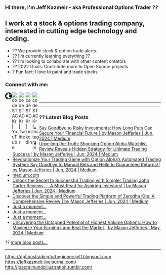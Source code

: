 

<!--
**jeffkazmeir/jeffkazmeir** is a ✨ _special_ ✨ repository because its `README.md` (this file) appears on your GitHub profile.

Here are some ideas to get you started:

- 🔭 I’m currently working on ...
- 🌱 I’m currently learning ...
- 👯 I’m looking to collaborate on ...
- 🤔 I’m looking for help with ...
- 💬 Ask me about ...
- 📫 How to reach me: ...
- 😄 Pronouns: ...
- ⚡ Fun fact: ...
-->
### Hi there, I'm Jeff Kazmeir - aka Professional Options Trader ??
## I work at a stock & options trading company, interested in cutting edge technology and coding.

- ?? We provide stock & option trade alerts.
- ?? I’m currently learning everything ??
- ?? I’m looking to collaborate with other content creators
- ?? 2022 Goals: Contribute more to Open Source projects
- ? Fun fact: I love to paint and trade stocks


### Connect with me:

[<img align="left" alt="codeSTACKr.com" width="22px" src="https://raw.githubusercontent.com/iconic/open-iconic/master/svg/globe.svg" />][website]
[<img align="left" alt="codeSTACKr | YouTube" width="22px" src="https://cdn.jsdelivr.net/npm/simple-icons@v3/icons/youtube.svg" />][youtube]
[<img align="left" alt="codeSTACKr | Twitter" width="22px" src="https://cdn.jsdelivr.net/npm/simple-icons@v3/icons/twitter.svg" />][twitter]
[<img align="left" alt="codeSTACKr | LinkedIn" width="22px" src="https://cdn.jsdelivr.net/npm/simple-icons@v3/icons/linkedin.svg" />][linkedin]
[<img align="left" alt="codeSTACKr | Instagram" width="22px" src="https://cdn.jsdelivr.net/npm/simple-icons@v3/icons/instagram.svg" />][instagram]

<br />

---

---

### ?? Latest Blog Posts

<!-- BLOG-POST-LIST:START -->
- [Say Goodbye to Risky Investments: How Long Puts Can Secure Your Financial Future | by Mason Jefferies | Jun, 2024 | Medium](https://tradingoptionsforbeginners.medium.com/say-goodbye-to-risky-investments-how-long-puts-can-secure-your-financial-future-f886eab12eb4?source=ifttt--------------3)
- [Unveiling the Truth: Shocking Option Alpha Watchlist Review Reveals Hidden Strategy for Ultimate Trading Success | by Mason Jefferies | Jun, 2024 | Medium](https://tradingoptionsforbeginners.medium.com/unveiling-the-truth-shocking-option-alpha-watchlist-review-reveals-hidden-strategy-for-ultimate-a4ff0fe41846?source=ifttt--------------3)
- [Revolutionize Your Trading Game with Option Alpha’s Automated Trading System: Say Goodbye to Manual Bets and Hello to Guaranteed Returns! | by Mason Jefferies | Jun, 2024 | Medium](https://tradingoptionsforbeginners.medium.com/revolutionize-your-trading-game-with-option-alphas-automated-trading-system-say-goodbye-to-manual-49c3ae4f3fcd?source=ifttt--------------3)
- [medium.com](https://medium.com/@tradingoptionsforbeginners/unlock-your-trading-potential-with-the-revolutionary-pocket-options-demo-try-it-now-41e444fbd903?source=ifttt--------------3)
- [Unlock the Secret to Successful Trading with Simpler Trading John Carter Reviews — A Must Read for Aspiring Investors! | by Mason Jefferies | Jun, 2024 | Medium](https://tradingoptionsforbeginners.medium.com/unlock-the-secret-to-successful-trading-with-simpler-trading-john-carter-reviews-a-must-read-for-1a83fbc6ca8d?source=ifttt--------------3)
- [Discover the Simple and Powerful Trading Platform of Zerodha Kite: A Comprehensive Review | by Mason Jefferies | Jun, 2024 | Medium](https://tradingoptionsforbeginners.medium.com/discover-the-simple-and-powerful-trading-platform-of-zerodha-kite-a-comprehensive-review-86ece0b2f0fe?source=ifttt--------------3)
- [Just a moment...](https://medium.com/@tradingoptionsforbeginners/discover-how-the-revolutionary-option-alpha-strategy-on-site-youtube-com-5c923a8b5a06?source=ifttt--------------3)
- [Just a moment...](https://medium.com/@tradingoptionsforbeginners/breaking-how-american-cash-traders-are-making-millions-by-trading-in-secret-b2eef0167d93?source=ifttt--------------3)
- [Just a moment...](https://medium.com/@tradingoptionsforbeginners/unleash-your-inner-warren-buffet-a-comprehensive-wealth-simple-stock-trading-review-64de355984a9?source=ifttt--------------3)
- [Uncovering the Untapped Potential of Highest Volume Options: How to Maximize Your Earnings and Beat the Market | by Mason Jefferies | May, 2024 | Medium](https://tradingoptionsforbeginners.medium.com/uncovering-the-untapped-potential-of-highest-volume-options-how-to-maximize-your-earnings-and-beat-47887efb3d69?source=ifttt--------------3)
<!-- BLOG-POST-LIST:END -->

?? [more blog posts...](https://theministerofcapitalism.com/blog/)

---


[website]: https://kingtradingsystems.com/blog/
[twitter]: https://twitter.com/optionstradejef
[youtube]: https://www.youtube.com/channel/UCEo82TuA0YdbXyO2oPecIHQ
[instagram]: https://tradingoptionsforbeginners.medium.com
[linkedin]: https://ca.linkedin.com/in/theministerofcapitalism
 https://optionstradingforbeginnersjeff.blogspot.com
 https://jeffkazmeir.livejournal.com/
 http://joaoraimundoillustration.tumblr.com/



